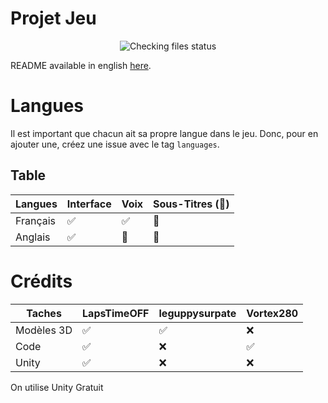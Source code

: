 # Projet Jeu

<p align="center">
  <img alt="Checking files status" src="https://github.com/LapsTimeOFF/projetjeu/actions/workflows/file-present.yml/badge.svg">
</p>


  README available in english [here](../README.md).

# Langues

  Il est important que chacun ait sa propre langue dans le jeu. Donc, pour en ajouter une, créez une issue avec le tag ``languages``.
  ## Table

  | Langues  | Interface          | Voix               | Sous-Titres (:construction:) |
  | -------- | ------------------ | ------------------ | -------------------------- |
  | Français | :white_check_mark: | :white_check_mark: | :construction:             |
  | Anglais  | :white_check_mark: | :construction:     | :construction:             |

# Crédits
  
  | Taches       | LapsTimeOFF        | leguppysurpate     | Vortex280           |
  | ------------ | ------------------ | ------------------ | ------------------- |
  |  Modèles 3D  | :white_check_mark: | :white_check_mark: | :x:                 |
  |  Code        | :white_check_mark: | :x:                | :white_check_mark:  |
  |  Unity       | :white_check_mark: | :x:                | :x:                 |

  On utilise Unity Gratuit